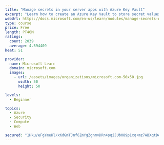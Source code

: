 ```yaml
---
title: "Manage secrets in your server apps with Azure Key Vault"
excerpt: "Learn how to create an Azure Key Vault to store secret values and how to enable secure access to the vault."
webUrl: https://docs.microsoft.com/en-us/learn/modules/manage-secrets-with-azure-key-vault/
type: course
price: Free
length: PT46M
ratings:
  count: 2039
  average: 4.594409
heat: 51

provider:
  name: Microsoft Learn
  domain: microsoft.com
  images:
    - url: /assets/images/organizations/microsoft.com-50x50.jpg
      width: 50
      height: 50

levels:
  - Beginner

topics:
  - Azure
  - Security
  - Compute
  - Web

secured: "1Hku/eFgYmeHl/xKdGmTJnf6ZmYgZgnmvDRn4pqiJUb089p1xq+mz7ABXqtDexO2OgO5dGgGs0TvEHOx8TmPqw0pkP1bqsB1pTEWiJBaN0w61EBbm+zOxiP9pggoBACO46s+96/4S8rOWuog0eHNL787Los87WURKQF1HGHXSGW9RkRQxByY8NC81hpvymB6Kp6U01TZF7j4nYWd0v9IFeS07rZl1f7NNQ0F01nhIEEIow2PLYOn1sQ4etOVbAO/rxmh2MgVnkU9V6KD/RHMWL8CIURKB+evLU1wOKGCOAU5Q9nsGBdhUx/g8L1VFYhF5A2aGzbPjxwMzTvoZp9ewMFRlhTjfnLlSCfVkImHe+f9HO9OHlibiEu7FWh6xEq54WTgjsa/1c+xju7UcU87uWRAO8+kJv9xSZeiu0+xprE=;WAqOn5k3Lq986GSUdMUC4w=="
---
```


